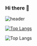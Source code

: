 ### Hi there 👋

![header](https://capsule-render.vercel.app/api?type=Waving&color=timeAuto&height=150&section=header&text=chansung%20github!&fontSize=90)

[![Top Langs](https://github-readme-stats.vercel.app/api/top-langs/?username=pork1375)](https://github.com/anuraghazra/github-readme-stats)

![Top Langs](https://github-readme-stats.vercel.app/api/top-langs/?username=chansung&size_weight=0.5&count_weight=0.5)

